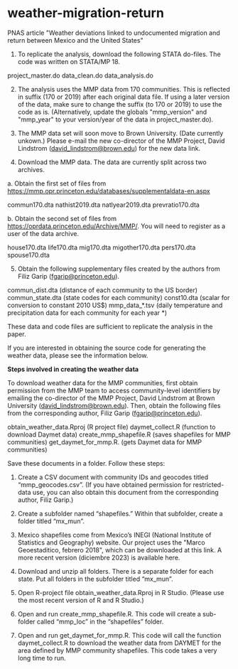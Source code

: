 # weather-migration-return
PNAS article "Weather deviations linked to undocumented migration and return between Mexico and the United States"

1.	To replicate the analysis, download the following STATA do-files. The code was written on STATA/MP 18.

project_master.do
data_clean.do
data_analysis.do

2.	The analysis uses the MMP data from 170 communities. This is reflected in suffix (170 or 2019) after each original data file. If using a later version of the data, make sure to change the suffix (to 170 or 2019) to use the code as is. (Alternatively, update
the globals "mmp_version" and "mmp_year" to your version/year of the data in project_master.do).

3.	The MMP data set will soon move to Brown University. (Date currently unkown.) Please e-mail the new co-director of the MMP Project, David Lindstrom (david_lindstrom@brown.edu) for the new data link.

4.	Download the MMP data. The data are currently split across two archives.

a.	Obtain the first set of files from https://mmp.opr.princeton.edu/databases/supplementaldata-en.aspx

commun170.dta
nathist2019.dta
natlyear2019.dta
prevratio170.dta

b.	Obtain the second set of files from https://oprdata.princeton.edu/Archive/MMP/. You will need to register as a user of the data archive. 

house170.dta
life170.dta
mig170.dta
migother170.dta
pers170.dta
spouse170.dta


5.	Obtain the following supplementary files created by the authors from Filiz Garip (fgarip@princeton.edu).
		
commun_dist.dta 		(distance of each community to the US border)
commun_state.dta		(state codes for each community)
const10.dta			(scalar for conversion to constant 2010 US$)
mmp_data_*.tsv 	(daily temperature and precipitation data for each community for each year *)

These data and code files are sufficient to replicate the analysis in the paper. 

If you are interested in obtaining the source code for generating the weather data, please see the information below. 



**Steps involved in creating the weather data**

To download weather data for the MMP communities, first obtain permission from the MMP team to access community-level identifiers by emailing the co-director of the MMP Project, David Lindstrom at Brown University (david_lindstrom@brown.edu). Then, obtain the following files from the corresponding author, Filiz Garip (fgarip@princeton.edu).

obtain_weather_data.Rproj	(R project file)
daymet_collect.R		      (function to download Daymet data)
create_mmp_shapefile.R	  (saves shapefiles for MMP communities)
get_daymet_for_mmp.R.     (gets Daymet data for MMP communities)

Save these documents in a folder. Follow these steps:

1.	Create a CSV document with community IDs and geocodes titled “mmp_geocodes.csv”. (If you have obtained permission for restricted-data use, you can also obtain this document from the corresponding author, Filiz Garip.)

2.	Create a subfolder named “shapefiles.” Within that subfolder, create a folder titled “mx_mun”.

3.	Mexico shapefiles come from Mexico’s INEGI (National Institute of Statistics and Geography)  website. Our project uses the "Marco Geoestaditico, febrero 2018", which can be downloaded at this link. A more recent version (diciembre 2023) is available here. 

4.	Download and unzip all folders. There is a separate folder for each state. Put all folders in the subfolder titled “mx_mun”.

5.	Open R-project file obtain_weather_data.Rproj in R Studio. (Please use the most recent version of R and R Studio.) 

6.	Open and run create_mmp_shapefile.R. This code will create a sub-folder called “mmp_loc” in the “shapefiles” folder.

7.	Open and run get_daymet_for_mmp.R. This code will call the function daymet_collect.R to download the weather data from DAYMET for the area defined by MMP community shapefiles. This code takes a very long time to run.  


